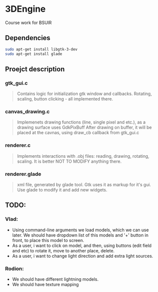 # 3DEngine
Course work for BSUIR

## Dependencies
```sh
sudo apt-get install libgtk-3-dev
sudo apt-get install glade
```

## Proejct description

### gtk_gui.c 
> Contains logic for initialization gtk window and callbacks. Rotating, scaling, button clicking - all implemented there.

### canvas_drawing.c
> Implemenets drawing functions (line, single pixel and etc.), as a drawing surface uses GdkPixBuff
> After drawing on buffer, it will be placed at the cavnas, using draw_cb callback from gtk_gui.c

### renderer.c
> Implements interactions with .obj files: reading, drawing, rotating, scaling. 
> It is better NOT TO MODIFY anything there. 

### renderer.glade
> xml file, generated by glade tool. Gtk uses it as markup for it's gui.
> Use glade to modify it and add new widgets.

## TODO:
### Vlad:
* Using command-line arguments we load models, which we can use later. We should have dropdown list of this models and '+' button in front, to place this model to screen.
* As a user, i want to click on model, and then, using buttons (edit field and etc) to rotate it, move to another place, delete.
* As a user, i want to change light direction and add extra light sources.

### Rodion:
* We should have different lightning models.
* We should have texture mapping
